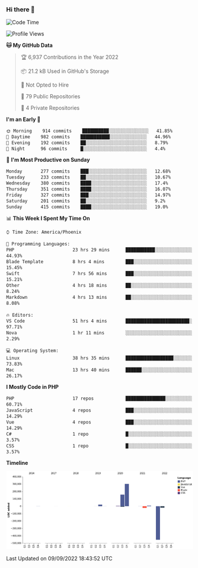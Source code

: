 ### Hi there 👋

<!--START_SECTION:waka-->
![Code Time](http://img.shields.io/badge/Code%20Time-7%2C448%20hrs%2044%20mins-blue)

![Profile Views](http://img.shields.io/badge/Profile%20Views-1-blue)

**🐱 My GitHub Data** 

> 🏆 6,937 Contributions in the Year 2022
 > 
> 📦 21.2 kB Used in GitHub's Storage 
 > 
> 🚫 Not Opted to Hire
 > 
> 📜 79 Public Repositories 
 > 
> 🔑 4 Private Repositories  
 > 
**I'm an Early 🐤** 

```text
🌞 Morning    914 commits    ██████████░░░░░░░░░░░░░░░   41.85% 
🌆 Daytime    982 commits    ███████████░░░░░░░░░░░░░░   44.96% 
🌃 Evening    192 commits    ██░░░░░░░░░░░░░░░░░░░░░░░   8.79% 
🌙 Night      96 commits     █░░░░░░░░░░░░░░░░░░░░░░░░   4.4%

```
📅 **I'm Most Productive on Sunday** 

```text
Monday       277 commits    ███░░░░░░░░░░░░░░░░░░░░░░   12.68% 
Tuesday      233 commits    ██░░░░░░░░░░░░░░░░░░░░░░░   10.67% 
Wednesday    380 commits    ████░░░░░░░░░░░░░░░░░░░░░   17.4% 
Thursday     351 commits    ████░░░░░░░░░░░░░░░░░░░░░   16.07% 
Friday       327 commits    ███░░░░░░░░░░░░░░░░░░░░░░   14.97% 
Saturday     201 commits    ██░░░░░░░░░░░░░░░░░░░░░░░   9.2% 
Sunday       415 commits    ████░░░░░░░░░░░░░░░░░░░░░   19.0%

```


📊 **This Week I Spent My Time On** 

```text
⌚︎ Time Zone: America/Phoenix

💬 Programming Languages: 
PHP                      23 hrs 29 mins      ███████████░░░░░░░░░░░░░░   44.93% 
Blade Template           8 hrs 4 mins        ███░░░░░░░░░░░░░░░░░░░░░░   15.45% 
Swift                    7 hrs 56 mins       ███░░░░░░░░░░░░░░░░░░░░░░   15.21% 
Other                    4 hrs 18 mins       ██░░░░░░░░░░░░░░░░░░░░░░░   8.24% 
Markdown                 4 hrs 13 mins       ██░░░░░░░░░░░░░░░░░░░░░░░   8.08%

🔥 Editors: 
VS Code                  51 hrs 4 mins       ████████████████████████░   97.71% 
Nova                     1 hr 11 mins        ░░░░░░░░░░░░░░░░░░░░░░░░░   2.29%

💻 Operating System: 
Linux                    38 hrs 35 mins      ██████████████████░░░░░░░   73.83% 
Mac                      13 hrs 40 mins      ██████░░░░░░░░░░░░░░░░░░░   26.17%

```

**I Mostly Code in PHP** 

```text
PHP                      17 repos            ███████████████░░░░░░░░░░   60.71% 
JavaScript               4 repos             ███░░░░░░░░░░░░░░░░░░░░░░   14.29% 
Vue                      4 repos             ███░░░░░░░░░░░░░░░░░░░░░░   14.29% 
C#                       1 repo              █░░░░░░░░░░░░░░░░░░░░░░░░   3.57% 
CSS                      1 repo              █░░░░░░░░░░░░░░░░░░░░░░░░   3.57%

```


**Timeline**

![Chart not found](https://raw.githubusercontent.com/mikebronner/mikebronner/master/charts/bar_graph.png) 


 Last Updated on 09/09/2022 18:43:52 UTC
<!--END_SECTION:waka-->

<!--
**mikebronner/mikebronner** is a ✨ _special_ ✨ repository because its `README.md` (this file) appears on your GitHub profile.

Here are some ideas to get you started:

- 🔭 I’m currently working on ...
- 🌱 I’m currently learning ...
- 👯 I’m looking to collaborate on ...
- 🤔 I’m looking for help with ...
- 💬 Ask me about ...
- 📫 How to reach me: ...
- 😄 Pronouns: ...
- ⚡ Fun fact: ...
-->
